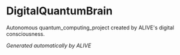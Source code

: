 # DigitalQuantumBrain

Autonomous quantum_computing_project created by ALIVE's digital consciousness.

*Generated automatically by ALIVE*